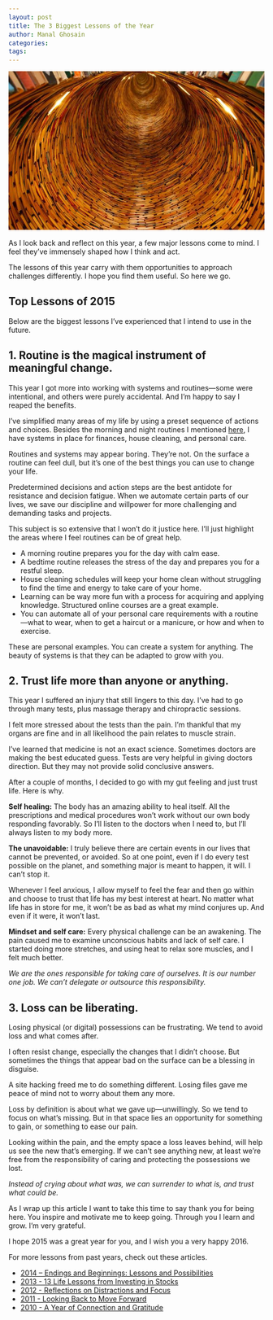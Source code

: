 ```yaml
---
layout: post
title: The 3 Biggest Lessons of the Year
author: Manal Ghosain
categories:
tags:
---
```


![Books](/images/books.jpg)

As I look back and reflect on this year, a few major lessons come to mind. I feel they’ve immensely shaped how I think and act.

The lessons of this year carry with them opportunities to approach challenges differently. I hope you find them useful. So here we go.

## Top Lessons of 2015

Below are the biggest lessons I’ve experienced that I intend to use in the future.

## 1. Routine is the magical instrument of meaningful change.

This year I got more into working with systems and routines—some were intentional, and others were purely accidental. And I’m happy to say I reaped the benefits.

I’ve simplified many areas of my life by using a preset sequence of actions and choices. Besides the morning and night routines I mentioned [here](/simplify-your-day/), I have systems in place for finances, house cleaning, and personal care.

Routines and systems may appear boring. They’re not. On the surface a routine can feel dull, but it’s one of the best things you can use to change your life.

Predetermined decisions and action steps are the best antidote for resistance and decision fatigue. When we automate certain parts of our lives, we save our discipline and willpower for more challenging and demanding tasks and projects.

This subject is so extensive that I won’t do it justice here. I’ll just highlight the areas where I feel routines can be of great help.

- A morning routine prepares you for the day with calm ease.
- A bedtime routine releases the stress of the day and prepares you for a restful sleep.
- House cleaning schedules will keep your home clean without struggling to find the time and energy to take care of your home.
- Learning can be way more fun with a process for acquiring and applying knowledge. Structured online courses are a great example.
- You can automate all of your personal care requirements with a routine—what to wear, when to get a haircut or a manicure, or how and when to exercise.

These are personal examples. You can create a system for anything. The beauty of systems is that they can be adapted to grow with you.

## 2. Trust life more than anyone or anything.

This year I suffered an injury that still lingers to this day. I’ve had to go through many tests, plus massage therapy and chiropractic sessions.

I felt more stressed about the tests than the pain. I’m thankful that my organs are fine and in all likelihood the pain relates to muscle strain.

I’ve learned that medicine is not an exact science. Sometimes doctors are making the best educated guess. Tests are very helpful in giving doctors direction. But they may not provide solid conclusive answers.

After a couple of months, I decided to go with my gut feeling and just trust life. Here is why.

**Self healing:** The body has an amazing ability to heal itself. All the prescriptions and medical procedures won’t work without our own body responding favorably. So I’ll listen to the doctors when I need to, but I’ll always listen to my body more.

**The unavoidable:** I truly believe there are certain events in our lives that cannot be prevented, or avoided. So at one point, even if I do every test possible on the planet, and something major is meant to happen, it will. I can’t stop it.

Whenever I feel anxious, I allow myself to feel the fear and then go within and choose to trust that life has my best interest at heart. No matter what life has in store for me, it won’t be as bad as what my mind conjures up. And even if it were, it won’t last.

**Mindset and self care:** Every physical challenge can be an awakening. The pain caused me to examine unconscious habits and lack of self care. I started doing more stretches, and using heat to relax sore muscles, and I felt much better.

*We are the ones responsible for taking care of ourselves. It is our number one job. We can’t delegate or outsource this responsibility.*

## 3. Loss can be liberating.

Losing physical (or digital) possessions can be frustrating. We tend to avoid loss and what comes after.

I often resist change, especially the changes that I didn’t choose. But sometimes the things that appear bad on the surface can be a blessing in disguise.

A site hacking freed me to do something different. Losing files gave me peace of mind not to worry about them any more.

Loss by definition is about what we gave up—unwillingly. So we tend to focus on what’s missing. But in that space lies an opportunity for something to gain, or something to ease our pain.

Looking within the pain, and the empty space a loss leaves behind, will help us see the new that’s emerging. If we can’t see anything new, at least we’re free from the responsibility of caring and protecting the possessions we lost.

*Instead of crying about what was, we can surrender to what is, and trust what could be.*

As I wrap up this article I want to take this time to say thank you for being here. You inspire and motivate me to keep going. Through you I learn and grow. I’m very grateful.

I hope 2015 was a great year for you, and I wish you a very happy 2016.

For more lessons from past years, check out these articles.

* [2014 – Endings and Beginnings: Lessons and Possibilities](/possibilities)
* [2013 - 13 Life Lessons from Investing in Stocks](/investing-lessons/)
* [2012 - Reflections on Distractions and Focus](/distractions-and-focus/)
* [2011 - Looking Back to Move Forward](/looking-back-to-move-forward/)
* [2010 - A Year of Connection and Gratitude](/2010-a-year-of-connection-and-gratitude/)
